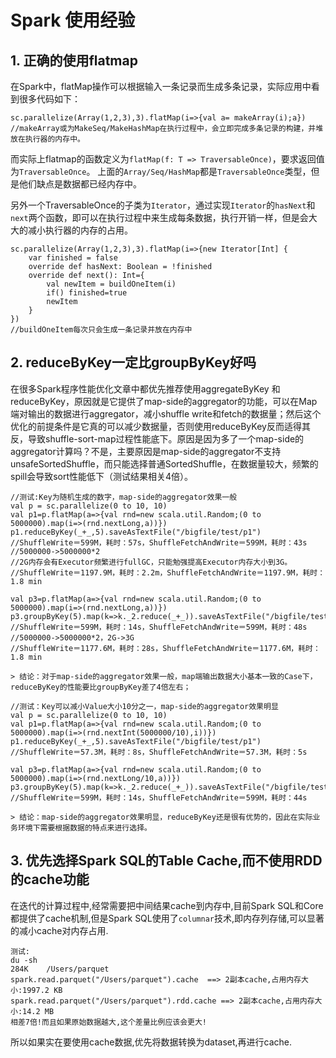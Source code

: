 # Spark 使用经验

## 1. 正确的使用flatmap
在Spark中，flatMap操作可以根据输入一条记录而生成多条记录，实际应用中看到很多代码如下：

	sc.parallelize(Array(1,2,3),3).flatMap(i=>{val a= makeArray(i);a})
	//makeArray或为MakeSeq/MakeHashMap在执行过程中，会立即完成多条记录的构建，并堆放在执行器的内存中。

而实际上flatmap的函数定义为`flatMap(f: T => TraversableOnce)`，要求返回值为`TraversableOnce`。 上面的`Array/Seq/HashMap`都是`TraversableOnce`类型，但是他们缺点是数据都已经内存中。

另外一个TraversableOnce的子类为`Iterator`，通过实现`Iterator`的`hasNext`和`next`两个函数，即可以在执行过程中来生成每条数据，执行开销一样，但是会大大的减小执行器的内存的占用。

	sc.parallelize(Array(1,2,3),3).flatMap(i=>{new Iterator[Int] {
	    var finished = false
		override def hasNext: Boolean = !finished
		override def next(): Int={
			val newItem = buildOneItem(i)
			if() finished=true
			newItem
		}
    })
    //buildOneItem每次只会生成一条记录并放在内存中

## 2. reduceByKey一定比groupByKey好吗
在很多Spark程序性能优化文章中都优先推荐使用aggregateByKey 和reduceByKey，原因就是它提供了map-side的aggregator的功能，可以在Map端对输出的数据进行aggregator，减小shuffle write和fetch的数据量；然后这个优化的前提条件是它真的可以减少数据量，否则使用reduceByKey反而适得其反，导致shuffle-sort-map过程性能底下。原因是因为多了一个map-side的aggregator计算吗？不是，主要原因是map-side的aggregator不支持unsafeSortedShuffle，而只能选择普通SortedShuffle，在数据量较大，频繁的spill会导致sort性能低下（测试结果相关4倍）。

	//测试:Key为随机生成的数字，map-side的aggregator效果一般
	val p = sc.parallelize(0 to 10, 10)
	val p1=p.flatMap(a=>{val rnd=new scala.util.Random;(0 to 5000000).map(i=>(rnd.nextLong,a))})
	p1.reduceByKey(_+_,5).saveAsTextFile("/bigfile/test/p1")
	//ShuffleWrite＝599M，耗时：57s，ShuffleFetchAndWrite＝599M，耗时：43s
	//5000000->5000000*2
	//2G内存会有Executor频繁进行fullGC，只能勉强提高Executor内存大小到3G。
	//ShuffleWrite＝1197.9M，耗时：2.2m，ShuffleFetchAndWrite＝1197.9M，耗时：1.8 min

	val p3=p.flatMap(a=>{val rnd=new scala.util.Random;(0 to 5000000).map(i=>(rnd.nextLong,a))})
	p3.groupByKey(5).map(k=>k._2.reduce(_+_)).saveAsTextFile("/bigfile/test/p1")
	//ShuffleWrite＝599M，耗时：14s，ShuffleFetchAndWrite＝599M，耗时：48s
	//5000000->5000000*2，2G->3G
	//ShuffleWrite＝1177.6M，耗时：28s，ShuffleFetchAndWrite＝1177.6M，耗时：1.8 min

	> 结论：对于map-side的aggregator效果一般，map端输出数据大小基本一致的Case下，reduceByKey的性能要比groupByKey差了4倍左右；

	//测试：Key可以减小Value大小10分之一，map-side的aggregator效果明显
	val p = sc.parallelize(0 to 10, 10)
	val p1=p.flatMap(a=>{val rnd=new scala.util.Random;(0 to 5000000).map(i=>(rnd.nextInt(5000000/10),i))})
	p1.reduceByKey(_+_,5).saveAsTextFile("/bigfile/test/p1")
	//ShuffleWrite＝57.3M，耗时：8s，ShuffleFetchAndWrite＝57.3M，耗时：5s

	val p3=p.flatMap(a=>{val rnd=new scala.util.Random;(0 to 5000000).map(i=>(rnd.nextLong/10,a))})
	p3.groupByKey(5).map(k=>k._2.reduce(_+_)).saveAsTextFile("/bigfile/test/p1")
	//ShuffleWrite＝599M，耗时：14s，ShuffleFetchAndWrite＝599M，耗时：44s

    > 结论：map-side的aggregator效果明显，reduceByKey还是很有优势的，因此在实际业务环境下需要根据数据的特点来进行选择。

## 3. 优先选择Spark SQL的Table Cache,而不使用RDD的cache功能

在迭代的计算过程中,经常需要把中间结果cache到内存中,目前Spark SQL和Core都提供了cache机制,但是Spark SQL使用了`columnar`技术,即内存列存储,可以显著的减小cache对内存占用.

    测试:
    du -sh
    284K	/Users/parquet
    spark.read.parquet("/Users/parquet").cache  ==> 2副本cache,占用内存大小:1997.2 KB
    spark.read.parquet("/Users/parquet").rdd.cache ==> 2副本cache,占用内存大小:14.2 MB
    相差7倍!而且如果原始数据越大,这个差量比例应该会更大!

所以如果实在要使用cache数据,优先将数据转换为dataset,再进行cache.
